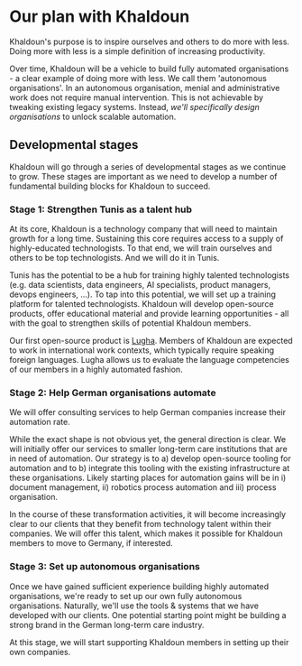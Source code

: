 # Our plan with Khaldoun

Khaldoun's purpose is to inspire ourselves and others to do more with less.
<br>
Doing more with less is a simple definition of increasing productivity.

Over time, Khaldoun will be a vehicle
to build fully automated organisations - a clear example of doing more with less.
We call them 'autonomous organisations'. In an autonomous organisation,
menial and administrative work does not require manual intervention.
This is not achievable by tweaking existing legacy systems. Instead,
*we'll specifically design organisations* to unlock scalable automation.

## Developmental stages

Khaldoun will go through a series of developmental stages
as we continue to grow. These stages are important as we
need to develop a number of fundamental building blocks
for Khaldoun to succeed.

### Stage 1: Strengthen Tunis as a talent hub

At its core, Khaldoun is a technology company
that will need to maintain growth for a long time.
Sustaining this core requires access
to a supply of highly-educated technologists.
To that end, we will train ourselves and others
to be top technologists.
And we will do it in Tunis.

Tunis has the potential to be a hub
for training highly talented technologists
(e.g. data scientists, data engineers, AI specialists,
product managers, devops engineers, ...).
To tap into this potential, we will set up
a training platform for talented
technologists. Khaldoun will develop
open-source products, offer educational material and
provide learning opportunities - all with
the goal to strengthen skills of potential Khaldoun members.

Our first open-source product is
<a href="https://lugha.xyz" target="_blank">Lugha</a>.
Members of Khaldoun are expected to work in international work contexts,
which typically require speaking foreign languages.
Lugha allows us to evaluate the language competencies of our members in a highly automated fashion.

### Stage 2: Help German organisations automate

We will offer consulting services to help German
companies increase their automation rate.

While the exact shape is not obvious yet,
the general direction is clear.
We will initially offer our services to smaller
long-term care institutions that are in need of automation.
Our strategy is to a) develop open-source tooling for automation
and to b) integrate this tooling with the
existing infrastructure at these organisations.
Likely starting places for automation gains will be in
i) document management, ii) robotics process automation
and iii) process organisation.

In the course of these transformation activities,
it will become increasingly clear to our clients
that they benefit from technology talent
within their companies.
We will offer this talent, which makes it possible
for Khaldoun members to move to Germany, if interested.

### Stage 3: Set up autonomous organisations

Once we have gained sufficient experience
building highly automated organisations,
we're ready to set up our own fully autonomous organisations.
Naturally, we'll use the tools & systems
that we have developed with our clients.
One potential starting point might be building
a strong brand in the German long-term care industry.

At this stage, we will start supporting
Khaldoun members in setting up their own companies.
